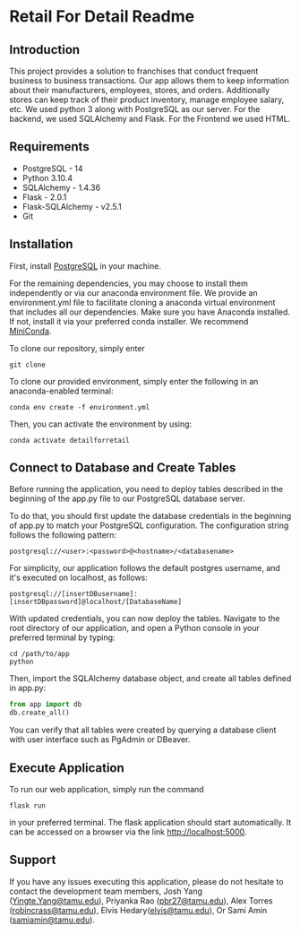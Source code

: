 # Retail For Detail Readme

## Introduction ##

This project provides a solution to franchises that conduct frequent business to business transactions. Our app allows them to keep information about their manufacturers, employees, stores, and orders. Additionally stores can keep track of their product inventory, manage employee salary, etc. We used python 3 along with PostgreSQL as our server. For the backend, we used SQLAlchemy and Flask. For the Frontend we used HTML. 

## Requirements ##

* PostgreSQL - 14
* Python 3.10.4
* SQLAlchemy - 1.4.36
* Flask - 2.0.1
* Flask-SQLAlchemy - v2.5.1
* Git

## Installation ##

First, install [PostgreSQL](https://www.postgresql.org/download/) in your machine.

For the remaining dependencies, you may choose to install them independently or via our anaconda environment file.
We provide an environment.yml file to facilitate cloning a anaconda virtual environment that includes all our dependencies.
Make sure you have Anaconda installed. If not, install it via your preferred conda installer. We recommend [MiniConda](https://docs.conda.io/en/latest/miniconda.html).

To clone our repository, simply enter

```
git clone 
```

To clone our provided environment, simply enter the following in an anaconda-enabled terminal:

```
conda env create -f environment.yml
```

Then, you can activate the environment by using:
 
```
conda activate detailforretail
```


## Connect to Database and Create Tables ##

Before running the application, you need to deploy tables described in the beginning of the app.py file to our PostgreSQL database server.

To do that, you should first update the database credentials in the beginning of app.py to match your PostgreSQL configuration. The configuration string follows the following pattern:

 `postgresql://<user>:<password>@<hostname>/<databasename>`

 For simplicity, our application follows the default postgres username, and it's executed on localhost, as follows:

 `postgresql://[insertDBusername]:[insertDBpassword]@localhost/[DatabaseName]`

 With updated credentials, you can now deploy the tables.
 Navigate to the root directory of our application, and open a Python console in your preferred terminal by typing:

```
cd /path/to/app
python
```


Then, import the SQLAlchemy database object, and create all tables defined in app.py:

```python
from app import db
db.create_all()
```

You can verify that all tables were created by querying a database client with user interface such as PgAdmin or DBeaver.

## Execute Application ##

To run our web application, simply run the command

```
flask run
```

in your preferred terminal. The flask application should start automatically. It can be accessed on a browser via the link [http://localhost:5000](http://localhost:5000).


## Support

If you have any issues executing this application, please do not hesitate to contact the development team members, Josh Yang (Yingte.Yang@tamu.edu), Priyanka Rao (pbr27@tamu.edu), Alex Torres (robincrass@tamu.edu), Elvis Hedary(elvis@tamu.edu),  Or Sami Amin (samiamin@tamu.edu).
